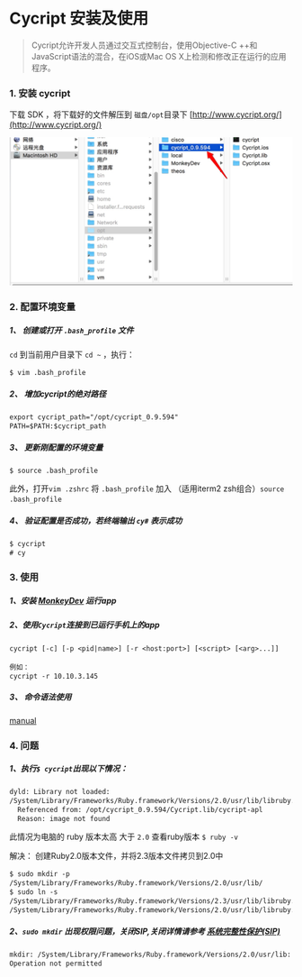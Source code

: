 # Cycript 安装及使用

> Cycript允许开发人员通过交互式控制台，使用Objective-C ++和JavaScript语法的混合，在iOS或Mac OS X上检测和修改正在运行的应用程序。

### 1. 安装 cycript
下载 SDK ，将下载好的文件解压到 `磁盘/opt`目录下
[http://www.cycript.org/](http://www.cycript.org/)

![](media/15242338446694/15242351239079.jpg)



### 2. 配置环境变量

##### 1、 创建或打开 `.bash_profile` 文件
`cd` 到当前用户目录下 `cd ~` ，执行：

```
$ vim .bash_profile
```

##### 2、 增加cycript的绝对路径

```
export cycript_path="/opt/cycript_0.9.594"
PATH=$PATH:$cycript_path
```

##### 3、 更新刚配置的环境变量
 
```
$ source .bash_profile 
```

此外，打开`vim .zshrc` 将 `.bash_profile` 加入 （适用iterm2 zsh组合）`source .bash_profile`
 
##### 4、 验证配置是否成功，若终端输出 `cy#` 表示成功

```
$ cycript
# cy
```


### 3. 使用
##### 1、安装 [MonkeyDev](https://github.com/AloneMonkey/MonkeyDev/wiki/%E5%AE%89%E8%A3%85) 运行app



##### 2、使用`Cycript`连接到已运行手机上的app

```
cycript [-c] [-p <pid|name>] [-r <host:port>] [<script> [<arg>...]]

例如：
cycript -r 10.10.3.145
```

##### 3、 命令语法使用
[manual](http://www.cycript.org/manual/#4dd1ca6b-2bd5-48e4-a0ee-06b0947880f5)



### 4. 问题

##### 1、执行`$ cycript`出现以下情况：

```
dyld: Library not loaded: /System/Library/Frameworks/Ruby.framework/Versions/2.0/usr/lib/libruby.2.0.0.dylib
  Referenced from: /opt/cycript_0.9.594/Cycript.lib/cycript-apl
  Reason: image not found
```

此情况为电脑的 ruby 版本太高 大于 `2.0`
查看ruby版本 `$ ruby -v`

解决： 创建Ruby2.0版本文件，并将2.3版本文件拷贝到2.0中

```
$ sudo mkdir -p /System/Library/Frameworks/Ruby.framework/Versions/2.0/usr/lib/
$ sudo ln -s /System/Library/Frameworks/Ruby.framework/Versions/2.3/usr/lib/libruby.2.3.0.dylib /System/Library/Frameworks/Ruby.framework/Versions/2.0/usr/lib/libruby.2.0.0.dylib
```

##### 2、`sudo mkdir` 出现权限问题，关闭SIP,关闭详情请参考 [系统完整性保护(SIP)](https://caolongs.github.io/2018/04/XtraFinder-%E7%B3%BB%E7%BB%9F%E5%AE%8C%E6%95%B4%E6%80%A7%E4%BF%9D%E6%8A%A4(SIP)/)

```
mkdir: /System/Library/Frameworks/Ruby.framework/Versions/2.0/usr/lib: Operation not permitted
```

